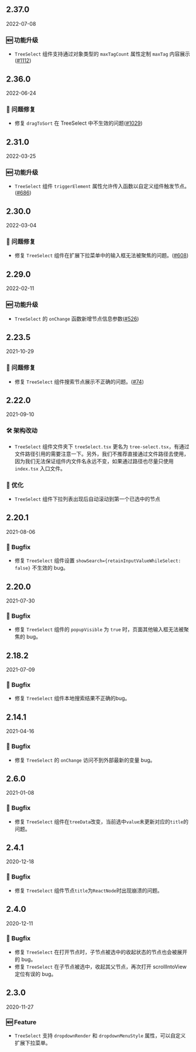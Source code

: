 ## 2.37.0

2022-07-08

### 🆕 功能升级

- `TreeSelect` 组件支持通过对象类型的 `maxTagCount` 属性定制 `maxTag` 内容展示([#1112](https://github.com/arco-design/arco-design/pull/1112))

## 2.36.0

2022-06-24

### 🐛 问题修复

- 修复 `dragToSort` 在 TreeSelect 中不生效的问题([#1029](https://github.com/arco-design/arco-design/pull/1029))

## 2.31.0

2022-03-25

### 🆕 功能升级

- `TreeSelect` 组件 `triggerElement` 属性允许传入函数以自定义组件触发节点。([#686](https://github.com/arco-design/arco-design/pull/686))

## 2.30.0

2022-03-04

### 🐛 问题修复

- 修复 `TreeSelect` 组件在扩展下拉菜单中的输入框无法被聚焦的问题。([#608](https://github.com/arco-design/arco-design/pull/608))

## 2.29.0

2022-02-11

### 🆕 功能升级

- `TreeSelect` 的 `onChange` 函数新增节点信息参数([#526](https://github.com/arco-design/arco-design/pull/526))

## 2.23.5

2021-10-29

### 🐛 问题修复

- 修复 `TreeSelect` 组件搜索节点展示不正确的问题。([#74](https://github.com/arco-design/arco-design/pull/74))

## 2.22.0

2021-09-10

### 🛠 架构改动

- `TreeSelect` 组件文件夹下 `treeSelect.tsx` 更名为 `tree-select.tsx`，有通过文件路径引用的需要注意一下。另外，我们不推荐直接通过文件路径去使用，因为我们无法保证组件内文件名永远不变，如果通过路径也尽量只使用 `index.tsx` 入口文件。

### 💎 优化

- `TreeSelect` 组件下拉列表出现后自动滚动到第一个已选中的节点

## 2.20.1

2021-08-06

### 🐛 Bugfix

- 修复 `TreeSelect` 组件设置 `showSearch={retainInputValueWhileSelect: false}` 不生效的 bug。

## 2.20.0

2021-07-30

### 🐛 Bugfix

- 修复 `TreeSelect` 组件的 `popupVisible` 为 `true` 时，页面其他输入框无法被聚焦的 bug。

## 2.18.2

2021-07-09

### 🐛 Bugfix

- 修复 `TreeSelect` 组件本地搜索结果不正确的bug。

## 2.14.1

2021-04-16

### 🐛 Bugfix

- 修复 `TreeSelect` 的 `onChange` 访问不到外部最新的变量 bug。

## 2.6.0

2021-01-08

### 🐛 Bugfix

- 修复 `TreeSelect` 组件在`treeData`改变，当前选中`value`未更新对应的`title`的问题。

## 2.4.1

2020-12-18

### 🐛 Bugfix

- 修复 `TreeSelect` 组件节点`title`为`ReactNode`时出现崩溃的问题。

## 2.4.0

2020-12-11

### 🐛 Bugfix

- 修复 `TreeSelect` 在打开节点时，子节点被选中的收起状态的节点也会被展开的 bug。
- 修复 `TreeSelect` 在子节点被选中，收起其父节点，再次打开 scrollIntoView 定位有误的 bug。

## 2.3.0

2020-11-27

### 🆕 Feature

- `TreeSelect` 支持 `dropdownRender` 和 `dropdownMenuStyle` 属性，可以自定义扩展下拉菜单。


